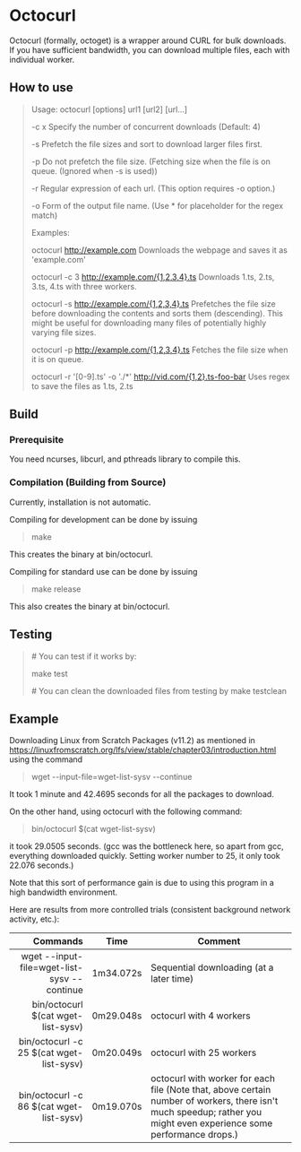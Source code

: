# Octocurl

Octocurl (formally, octoget) is a wrapper around CURL for bulk downloads.
If you have sufficient bandwidth, you can download multiple files, each with individual worker.

## How to use
> Usage: octocurl [options] url1 [url2] [url...]
> 
> -c x			        Specify the number of concurrent downloads (Default: 4)
>
> -s			        Prefetch the file sizes and sort to download larger files first.
>
> -p			        Do not prefetch the file size. (Fetching size when the file is on queue. (Ignored when -s is used))
>
> -r <regex>		    Regular expression of each url. (This option requires -o option.)
>
> -o <filename form>	Form of the output file name. (Use * for placeholder for the regex match)
>
> 
> Examples:
>
> octocurl http://example.com						                    Downloads the webpage and saves it as 'example.com'
>
> octocurl -c 3 http://example.com/{1,2,3,4}.ts				            Downloads 1.ts, 2.ts, 3.ts, 4.ts with three workers.
>
> octocurl -s http://example.com/{1,2,3,4}.ts				            Prefetches the file size before downloading the contents and sorts
> 									                                    them (descending). This might be useful for downloading many files
> 									                                    of potentially highly varying file sizes.
>
> octocurl -p http://example.com/{1,2,3,4}.ts				            Fetches the file size when it is on queue.
>
> octocurl -r '[0-9].ts' -o './*' http://vid.com/{1,2}.ts-foo-bar		Uses regex to save the files as 1.ts, 2.ts

## Build
### Prerequisite
You need ncurses, libcurl, and pthreads library to compile this.

### Compilation (Building from Source)
Currently, installation is not automatic.

Compiling for development can be done by issuing
> make 

This creates the binary at bin/octocurl.

Compiling for standard use can be done by issuing
> make release

This also creates the binary at bin/octocurl.

## Testing
> \# You can test if it works by:
>
> make test
>
> \# You can clean the downloaded files from testing by
> make testclean

## Example
Downloading Linux from Scratch Packages (v11.2) as mentioned in https://linuxfromscratch.org/lfs/view/stable/chapter03/introduction.html using the command
> wget --input-file=wget-list-sysv --continue

It took 1 minute and 42.4695 seconds for all the packages to download.

On the other hand, using octocurl with the following command:
> bin/octocurl $(cat wget-list-sysv)

it took 29.0505 seconds. (gcc was the bottleneck here, so apart from gcc, everything downloaded quickly. Setting worker number to 25, it only took 22.076 seconds.)

Note that this sort of performance gain is due to using this program in a high bandwidth environment.

Here are results from more controlled trials (consistent background network activity, etc.):

| Commands          | Time          | Comment |
|---------------------------------------------------------------------------:|:---------:| ----------------------------------------------------------------|
| wget --input-file=wget-list-sysv --continue                                | 1m34.072s | Sequential downloading (at a later time)
| bin/octocurl $(cat wget-list-sysv)                                         | 0m29.048s | octocurl with 4 workers
| bin/octocurl -c 25 $(cat wget-list-sysv)                                   | 0m20.049s | octocurl with 25 workers
| bin/octocurl -c 86 \$(cat wget-list-sysv)                                  | 0m19.070s | octocurl with worker for each file (Note that, above certain number of workers, there isn't much speedup; rather you might even experience some performance drops.)
